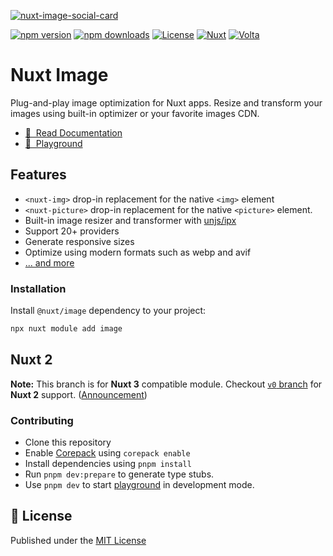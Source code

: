 [![nuxt-image-social-card](https://github-production-user-asset-6210df.s3.amazonaws.com/904724/261574805-5af726c5-0113-4676-9ee9-c464393caee0.png)](https://image.nuxt.com)

[![npm version][npm-version-src]][npm-version-href]
[![npm downloads][npm-downloads-src]][npm-downloads-href]
[![License][license-src]][license-href]
[![Nuxt][nuxt-src]][nuxt-href]
[![Volta][volta-src]][volta-href]

# Nuxt Image

Plug-and-play image optimization for Nuxt apps. Resize and transform your images using built-in optimizer or your favorite images CDN.

- [📖 &nbsp;Read Documentation](https://image.nuxt.com)
- [👾 &nbsp;Playground](https://stackblitz.com/github/nuxt/image/tree/main/example)

## Features

- `<nuxt-img>` drop-in replacement for the native `<img>` element
- `<nuxt-picture>` drop-in replacement for the native `<picture>` element.
- Built-in image resizer and transformer with [unjs/ipx](https://github.com/unjs/ipx)
- Support 20+ providers
- Generate responsive sizes
- Optimize using modern formats such as webp and avif
- [... and more](https://image.nuxtjs.org)

### Installation

Install `@nuxt/image` dependency to your project:

```sh
npx nuxt module add image
```

## Nuxt 2

**Note:** This branch is for **Nuxt 3** compatible module. Checkout [`v0` branch](https://github.com/nuxt/image/tree/v0) for **Nuxt 2** support. ([Announcement](https://github.com/nuxt/image/discussions/548))

### Contributing

- Clone this repository
- Enable [Corepack](https://github.com/nodejs/corepack) using `corepack enable`
- Install dependencies using `pnpm install`
- Run `pnpm dev:prepare` to generate type stubs.
- Use `pnpm dev` to start [playground](./playground) in development mode.

## 📑 License

Published under the [MIT License](./LICENSE)

<!-- Badges -->
[npm-version-src]: https://img.shields.io/npm/v/@nuxt/image/latest.svg?style=flat&colorA=18181B&colorB=28CF8D
[npm-version-href]: https://npmjs.com/package/@nuxt/image/v/latest

[npm-downloads-src]: https://img.shields.io/npm/dm/@nuxt/image.svg?style=flat&colorA=18181B&colorB=28CF8D
[npm-downloads-href]: https://npm.chart.dev/@nuxt/image

[license-src]: https://img.shields.io/npm/l/@nuxt/image.svg?style=flat&colorA=18181B&colorB=28CF8D
[license-href]: https://npmjs.com/package/@nuxt/image

[nuxt-src]: https://img.shields.io/badge/Nuxt-18181B?logo=nuxt.js
[nuxt-href]: https://nuxt.com

[volta-src]: https://user-images.githubusercontent.com/904724/209143798-32345f6c-3cf8-4e06-9659-f4ace4a6acde.svg
[volta-href]: https://volta.net/nuxt/image?utm_source=nuxt_image_readme
